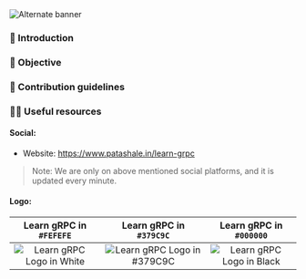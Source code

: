 <picture>
  <source media="(prefers-color-scheme: dark)" srcset="https://github.com/patashale/learn-grpc/assets/68323012/e74dc3ff-e450-4c49-a3d7-ee3bdb62ee85">
  <source media="(prefers-color-scheme: light)" srcset="https://github.com/patashale/learn-grpc/assets/68323012/e74dc3ff-e450-4c49-a3d7-ee3bdb62ee85">
  <img alt="Alternate banner" src="https://github.com/patashale/learn-grpc/assets/68323012/e74dc3ff-e450-4c49-a3d7-ee3bdb62ee85">
</picture>

### 👋 Introduction



### 🎯 Objective



### 🌈 Contribution guidelines



### 👩‍💻 Useful resources

#### Social:
  - Website: https://www.patashale.in/learn-grpc

> Note: We are only on above mentioned social platforms, and it is updated every minute.

#### Logo:

   Learn gRPC in `#FEFEFE` | Learn gRPC in `#379C9C` | Learn gRPC in `#000000`
  :-------------------------:|:-------------------------:|:-------------------------:
 ![Learn gRPC Logo in White](https://github.com/patashale/learn-grpc/assets/68323012/cebe3755-22b0-4d3f-be55-e09c6bc8f8e0) | ![Learn gRPC Logo in #379C9C](https://github.com/patashale/learn-grpc/assets/68323012/5e6069ec-2d29-4345-910a-e8923a00e010) | ![Learn gRPC Logo in Black](https://github.com/patashale/learn-grpc/assets/68323012/1c96701f-5b27-464c-9041-76666b3427dd)
